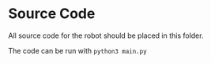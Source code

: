 # Source Code
All source code for the robot should be placed in this folder.

The code can be run with `python3 main.py`